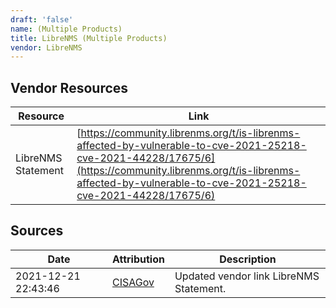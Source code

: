 ```yaml
---
draft: 'false'
name: (Multiple Products)
title: LibreNMS (Multiple Products)
vendor: LibreNMS
---
```


## Vendor Resources
| Resource | Link |
| --- | --- |
| LibreNMS Statement | [https://community.librenms.org/t/is-librenms-affected-by-vulnerable-to-cve-2021-25218-cve-2021-44228/17675/6](https://community.librenms.org/t/is-librenms-affected-by-vulnerable-to-cve-2021-25218-cve-2021-44228/17675/6) |



## Sources
| Date | Attribution | Description |
| --- | --- | --- |
| 2021-12-21 22:43:46 | [CISAGov](https://raw.githubusercontent.com/cisagov/log4j-affected-db/develop/README.md) | Updated vendor link LibreNMS Statement.  |
